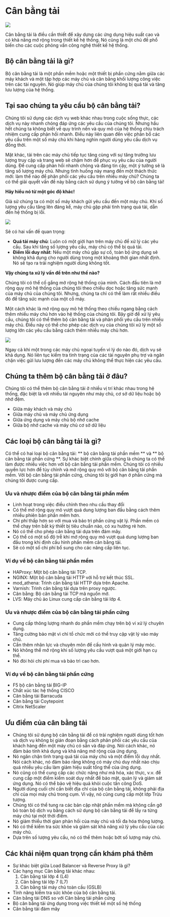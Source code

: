 # Cân bằng tải

![](./assets/load-balancers.svg)

Cân bằng tải là điều cần thiết để xây dựng các ứng dụng hiệu suất cao và có khả năng mở rộng trong thiết kế hệ thống. Nó cũng là một chủ đề phổ biến cho các cuộc phỏng vấn công nghệ thiết kế hệ thống.

## Bộ cân bằng tải là gì?

Bộ cân bằng tải là một phần mềm hoặc một thiết bị phần cứng nằm giữa các máy khách và một tập hợp các máy chủ và cân bằng khối lượng công việc trên các tài nguyên. Nó giúp máy chủ của chúng tôi không bị quá tải và tăng lưu lượng của hệ thống.

## Tại sao chúng ta yêu cầu bộ cân bằng tải?

Chúng tôi sử dụng các dịch vụ web khác nhau trong cuộc sống thực, các dịch vụ này nhanh chóng đáp ứng các yêu cầu của chúng tôi. Nhưng hầu hết chúng ta không biết về quy trình nền và quy mô của hệ thống chịu trách nhiệm cung cấp phản hồi nhanh. Điều này liên quan đến việc phân bổ các yêu cầu trên một số máy chủ khi hàng nghìn người dùng yêu cầu dịch vụ đồng thời.

Mặt khác, tải trên các máy chủ tiếp tục tăng cùng với sự tăng trưởng lưu lượng truy cập và trang web sẽ chậm hơn để phục vụ yêu cầu của người dùng. Để cung cấp phản hồi nhanh chóng và đáng tin cậy, một ý tưởng sẽ là tăng số lượng máy chủ. Nhưng tình huống này mang đến một thách thức mới: làm thế nào để phân phối các yêu cầu trên nhiều máy chủ? Chúng ta có thể giải quyết vấn đề này bằng cách sử dụng ý tưởng về bộ cân bằng tải!

**Hãy hiểu nó từ một góc độ khác!**

Giả sử chúng ta có một số máy khách gửi yêu cầu đến một máy chủ. Khi số lượng yêu cầu tăng lên đáng kể, máy chủ gặp phải tình trạng quá tải, dẫn đến hệ thống bị lỗi.

![](./assets/problems.png)

Sẽ có hai vấn đề quan trọng:
- **Quá tải máy chủ**: Luôn có một giới hạn trên máy chủ để xử lý các yêu cầu. Sau khi tăng số lượng yêu cầu, máy chủ có thể bị quá tải.
- **Điểm lỗi duy nhất**: Nếu một máy chủ gặp sự cố, toàn bộ ứng dụng sẽ không khả dụng cho người dùng trong một khoảng thời gian nhất định. Nó sẽ tạo ra trải nghiệm người dùng không tốt.

**Vậy chúng ta xử lý vấn đề trên như thế nào?**

Chúng tôi có thể cố gắng mở rộng hệ thống của mình. Cách đầu tiên là mở rộng quy mô hệ thống của chúng tôi theo chiều dọc hoặc tăng sức mạnh của máy chủ của chúng tôi. Nhưng, chúng ta chỉ có thể làm rất nhiều điều đó để tăng sức mạnh của một cỗ máy.

Một cách khác là mở rộng quy mô hệ thống theo chiều ngang bằng cách thêm nhiều máy chủ hơn vào hệ thống của chúng tôi. Bây giờ để xử lý yêu cầu, chúng tôi có thể thêm bộ cân bằng tải và phân phối yêu cầu trên nhiều máy chủ. Điều này có thể cho phép các dịch vụ của chúng tôi xử lý một số lượng lớn các yêu cầu bằng cách thêm nhiều máy chủ hơn.

![](./assets/approach.png)

Ngay cả khi một trong các máy chủ ngoại tuyến vì lý do nào đó, dịch vụ sẽ khả dụng. Nó liên tục kiểm tra tình trạng của các tài nguyên phụ trợ và ngăn chặn việc gửi lưu lượng đến các máy chủ không thể thực hiện các yêu cầu.

## Chúng ta thêm bộ cân bằng tải ở đâu?

Chúng tôi có thể thêm bộ cân bằng tải ở nhiều vị trí khác nhau trong hệ thống, đặc biệt là với nhiều tài nguyên như máy chủ, cơ sở dữ liệu hoặc bộ nhớ đệm.
- Giữa máy khách và máy chủ
- Giữa máy chủ và máy chủ ứng dụng
- Giữa ứng dụng và máy chủ bộ nhớ cache
- Giữa bộ nhớ cache và máy chủ cơ sở dữ liệu

## Các loại bộ cân bằng tải là gì?

Có thể có hai loại bộ cân bằng tải: ** bộ cân bằng tải phần mềm ** và ** bộ cân bằng tải phần cứng **. Sự khác biệt chính giữa chúng là chúng ta có thể làm được nhiều việc hơn với bộ cân bằng tải phần mềm. Chúng tôi có nhiều quyền lực hơn để tùy chỉnh và mở rộng quy mô với bộ cân bằng tải phần mềm. Với bộ cân bằng tải phần cứng, chúng tôi bị giới hạn ở phần cứng mà chúng tôi được cung cấp.

### Ưu và nhược điểm của bộ cân bằng tải phần mềm

* Linh hoạt trong việc điều chỉnh theo nhu cầu thay đổi
* Có thể mở rộng quy mô vượt quá dung lượng ban đầu bằng cách thêm nhiều phiên bản phần mềm hơn.
* Chi phí thấp hơn so với mua và bảo trì phần cứng vật lý. Phần mềm có thể chạy trên bất kỳ thiết bị tiêu chuẩn nào, có xu hướng rẻ hơn.
* Nó có thể cho phép cân bằng tải dựa trên đám mây.
* Có thể có một số độ trễ khi mở rộng quy mô vượt quá dung lượng ban đầu trong khi định cấu hình phần mềm cân bằng tải.
* Sẽ có một số chi phí bổ sung cho các nâng cấp liên tục.

### Ví dụ về bộ cân bằng tải phần mềm

- HAProxy: Một bộ cân bằng tải TCP.
- NGINX: Một bộ cân bằng tải HTTP với hỗ trợ kết thúc SSL.
- mod_athena: Trình cân bằng tải HTTP dựa trên Apache.
- Varnish: Trình cân bằng tải dựa trên proxy ngược.
- Cân bằng: Bộ cân bằng tải TCP mã nguồn mở.
- LVS: Máy chủ ảo Linux cung cấp cân bằng tải lớp 4.

### Ưu và nhược điểm của bộ cân bằng tải phần cứng

* Cung cấp thông lượng nhanh do phần mềm chạy trên bộ vi xử lý chuyên dụng.
* Tăng cường bảo mật vì chỉ tổ chức mới có thể truy cập vật lý vào máy chủ.
* Cần thêm nhân lực và chuyên môn để cấu hình và quản lý máy móc.
* Nó không thể mở rộng khi số lượng yêu cầu vượt quá một giới hạn cụ thể.
* Nó đòi hỏi chi phí mua và bảo trì cao hơn.

### Ví dụ về bộ cân bằng tải phần cứng

- F5 bộ cân bằng tải BIG-IP
- Chất xúc tác hệ thống CISCO
- Cân bằng tải Barracuda
- Cân bằng tải Coytepoint
- Citrix NetScaler

## Ưu điểm của cân bằng tải

- Chúng tôi sử dụng bộ cân bằng tải để có trải nghiệm người dùng tốt hơn và dịch vụ không bị gián đoạn bằng cách phân phối các yêu cầu của khách hàng đến một máy chủ có sẵn và đáp ứng. Nói cách khác, nó đảm bảo tính khả dụng và khả năng mở rộng của ứng dụng.
- Nó ngăn chặn tình trạng quá tải của máy chủ và một điểm lỗi duy nhất. Nói cách khác, nó đảm bảo rằng không có máy chủ duy nhất nào chịu quá nhiều yêu cầu làm giảm hiệu suất tổng thể của ứng dụng.
- Nó cũng có thể cung cấp các chức năng như mã hóa, xác thực, v.v. để cung cấp một điểm kiểm soát duy nhất để bảo mật, quản lý và giám sát ứng dụng. Nó có thể bảo vệ hiệu quả khỏi cuộc tấn công DoS.
- Người dùng cuối chỉ cần biết địa chỉ của bộ cân bằng tải, không phải địa chỉ của mọi máy chủ trong cụm. Vì vậy, nó cũng cung cấp một lớp Trừu tượng.
- Chúng tôi có thể tung ra các bản cập nhật phần mềm mà không cần gỡ bỏ toàn bộ dịch vụ bằng cách sử dụng bộ cân bằng tải để lấy ra từng máy chủ tại một thời điểm.
- Nó giảm thiểu thời gian phản hồi của máy chủ và tối đa hóa thông lượng.
- Nó có thể kiểm tra sức khỏe và giám sát khả năng xử lý yêu cầu của các máy chủ.
- Dựa trên số lượng yêu cầu, nó có thể thêm hoặc bớt số lượng máy chủ.

## Các khái niệm quan trọng cần khám phá thêm

- Sự khác biệt giữa Load Balancer và Reverse Proxy là gì?
- Các hạng mục Cân bằng tải khác nhau:
    1. Cân bằng tải lớp 4 (L4)
    2. Cân bằng tải lớp 7 (L7)
    3. Cân bằng tải máy chủ toàn cầu (GSLB)
- Tính năng kiểm tra sức khỏe của bộ cân bằng tải.
- Cân bằng tải DNS so với Cân bằng tải phần cứng
- Bộ cân bằng tải ứng dụng trong việc thiết kế một số hệ thống
- Cân bằng tải đám mây
